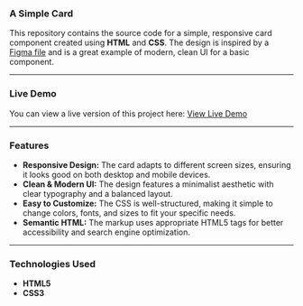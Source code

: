 ### A Simple Card

This repository contains the source code for a simple, responsive card component created using **HTML** and **CSS**. The design is inspired by a [Figma file](https://www.figma.com/design/wzAjc1CgGZ0o2S3X9xRaBP/A-Simple-Card?node-id=0-1&p=f&t=Bn6KptPW1drK9MUL-0) and is a great example of modern, clean UI for a basic component.

-----

### Live Demo

You can view a live version of this project here: [View Live Demo](https://www.google.com/search?q=https://your-netlify-link.netlify.app)

-----

### Features

  * **Responsive Design:** The card adapts to different screen sizes, ensuring it looks good on both desktop and mobile devices.
  * **Clean & Modern UI:** The design features a minimalist aesthetic with clear typography and a balanced layout.
  * **Easy to Customize:** The CSS is well-structured, making it simple to change colors, fonts, and sizes to fit your specific needs.
  * **Semantic HTML:** The markup uses appropriate HTML5 tags for better accessibility and search engine optimization.

-----

### Technologies Used

  * **HTML5**
  * **CSS3**
